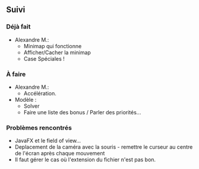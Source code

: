 ## Suivi
### Déjà fait
 - Alexandre M.:
   * Minimap qui fonctionne
   * Afficher/Cacher la minimap
   * Case Spéciales !

### À faire
 - Alexandre M.:
   * Accélération.
 - Modèle :
   * Solver
   * Faire une liste des bonus / Parler des priorités...

### Problèmes rencontrés
 * JavaFX et le field of view...
 * Deplacement de la caméra avec la souris - remettre le curseur au centre de l'écran après chaque mouvement
 * Il faut gérer le cas où l'extension du fichier n'est pas bon.
